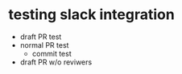 # testing slack integration

* draft PR test
* normal PR test
  * commit test
* draft PR w/o reviwers
